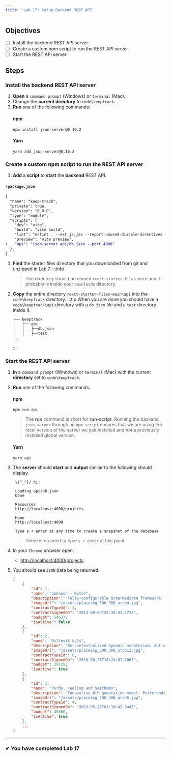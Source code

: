 ```yaml
---
title: 'Lab 17: Setup Backend REST API'
---
```


## Objectives

- [ ] Install the backend REST API server
- [ ] Create a custom npm script to run the REST API server
- [ ] Start the REST API server

## Steps

### Install the backend REST API server

1. **Open** a `command prompt` (Windows) or `terminal` (Mac).
1. Change the **current directory** to `code\keeptrack`.
1. **Run** _one_ of the following commands:
   #### npm
   ```shell
   npm install json-server@0.16.2
   ```
   #### Yarn
   ```shell
   yarn add json-server@0.16.2
   ```

### Create a custom npm script to run the REST API server

1. **Add** a **script** to **start** the **backend** REST API.

#### `\package.json`

```diff
{
  "name": "keep-track",
  "private": true,
  "version": "0.0.0",
  "type": "module",
  "scripts": {
    "dev": "vite",
    "build": "vite build",
    "lint": "eslint . --ext js,jsx --report-unused-disable-directives --max-warnings 0",
    "preview": "vite preview",
+   "api": "json-server api/db.json --port 4000"
  },
}
```

1. **Find** the starter files directory that you downloaded from git and unzipped in Lab 7. 
   :::info
   > The directory should be named `react-starter-files-main` and it probably is inside your `downloads` directory.
3. **Copy** the entire directory `react-starter-files-main\api` into the `code\keeptrack` directory.
   :::tip
   When you are done you should have a `code\keeptrack\api` directory with a `db.json` file and a `test` directory inside it.
   ```bash
   ├── keeptrack
   │   ├── api
   │   │   ├──db.json
   │   │   ├──test      
   ...
   ```
   :::

### Start the REST API server

1. **In** a `command prompt` (Windows) or `terminal` (Mac) with the current **directory** set to `code\keeptrack`.
1. **Run** _one_ of the following commands:
   #### npm
   ```shell
   npm run api
   ```
   > The **run** command is short for **run-script**. Running the backend `json-server` through an `npm script` ensures that we are using the local version of the server we just installed and not a previously installed global version.
   #### Yarn
   ```shell
   yarn api
   ```
1. The **server** should **start** and **output** similar to the following should display.

   ```
    \{^_^}/ hi!

    Loading api/db.json
    Done

    Resources
    http://localhost:4000/projects

    Home
    http://localhost:4000

    Type s + enter at any time to create a snapshot of the database
   ```
   > There is no need to type `s + enter` at this point. 

2. In your `Chrome` browser open:
   - [http://localhost:4000/projects](http://localhost:4000/projects)
3. You should see `JSON` data being returned.

   ```json
   [
       {
           "id": 1,
           "name": "Johnson - Kutch",
           "description": "Fully-configurable intermediate framework. Ullam occaecati libero laudantium nihil voluptas omnis qui modi qui.",
           "imageUrl": "/assets/placeimg_500_300_arch4.jpg",
           "contractTypeId": 3,
           "contractSignedOn": "2013-08-04T22:39:41.473Z",
           "budget": 54637,
           "isActive": false
       },
       {
           "id": 2,
           "name": "Dillesik LLCs",
           "description": "Re-contextualized dynamic moratorium. Aut nulla soluta numquam qui dolor architecto et facere dolores.",
           "imageUrl": "/assets/placeimg_500_300_arch12.jpg",
           "contractTypeId": 6,
           "contractSignedOn": "2016-06-26T18:24:01.706Z",
           "budget": 29729,
           "isActive": true
       },
       {
           "id": 3,
           "name": "Purdy, Keeling and Smithams",
           "description": "Innovative 6th generation model. Perferendis libero qui iusto et ullam cum sint molestias vel.",
           "imageUrl": "/assets/placeimg_500_300_arch5.jpg",
           "contractTypeId": 4,
           "contractSignedOn": "2013-05-26T01:10:42.344Z",
           "budget": 45660,
           "isActive": true
       },
       ...
   ]
   ```

---

### &#10004; You have completed Lab 17
